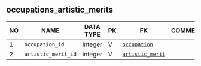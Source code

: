 
occupations_artistic_merits
----------------------------


NO | NAME | DATA TYPE | PK | FK | COMMENTS
---|------|-----------|----|----|-------------------
1|`occupation_id` | integer | V | [`occupation`](occupation.md) | 
2|`artistic_merit_id` | integer | V | [`artistic_merit`](artistic_merit.md) | 
